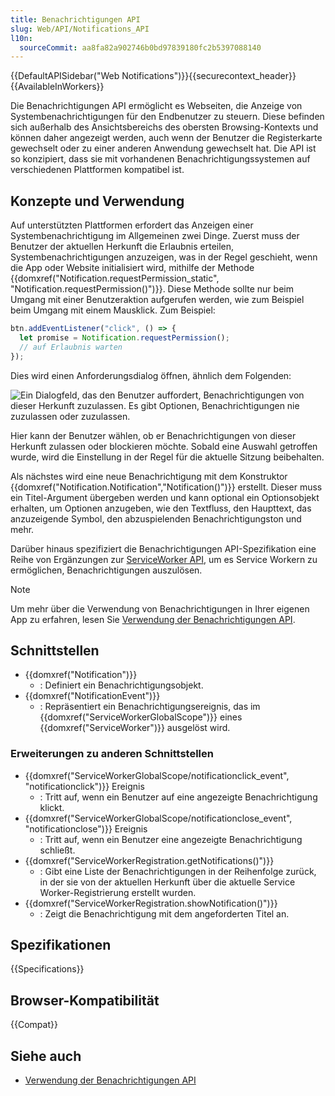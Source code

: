 ```yaml
---
title: Benachrichtigungen API
slug: Web/API/Notifications_API
l10n:
  sourceCommit: aa8fa82a902746b0bd97839180fc2b5397088140
---
```


{{DefaultAPISidebar("Web Notifications")}}{{securecontext_header}} {{AvailableInWorkers}}

Die Benachrichtigungen API ermöglicht es Webseiten, die Anzeige von Systembenachrichtigungen für den Endbenutzer zu steuern. Diese befinden sich außerhalb des Ansichtsbereichs des obersten Browsing-Kontexts und können daher angezeigt werden, auch wenn der Benutzer die Registerkarte gewechselt oder zu einer anderen Anwendung gewechselt hat. Die API ist so konzipiert, dass sie mit vorhandenen Benachrichtigungssystemen auf verschiedenen Plattformen kompatibel ist.

## Konzepte und Verwendung

Auf unterstützten Plattformen erfordert das Anzeigen einer Systembenachrichtigung im Allgemeinen zwei Dinge. Zuerst muss der Benutzer der aktuellen Herkunft die Erlaubnis erteilen, Systembenachrichtigungen anzuzeigen, was in der Regel geschieht, wenn die App oder Website initialisiert wird, mithilfe der Methode {{domxref("Notification.requestPermission_static", "Notification.requestPermission()")}}.
Diese Methode sollte nur beim Umgang mit einer Benutzeraktion aufgerufen werden, wie zum Beispiel beim Umgang mit einem Mausklick. Zum Beispiel:

```js
btn.addEventListener("click", () => {
  let promise = Notification.requestPermission();
  // auf Erlaubnis warten
});
```

Dies wird einen Anforderungsdialog öffnen, ähnlich dem Folgenden:

![Ein Dialogfeld, das den Benutzer auffordert, Benachrichtigungen von dieser Herkunft zuzulassen. Es gibt Optionen, Benachrichtigungen nie zuzulassen oder zuzulassen.](screen_shot_2019-12-11_at_9.59.14_am.png)

Hier kann der Benutzer wählen, ob er Benachrichtigungen von dieser Herkunft zulassen oder blockieren möchte. Sobald eine Auswahl getroffen wurde, wird die Einstellung in der Regel für die aktuelle Sitzung beibehalten.

Als nächstes wird eine neue Benachrichtigung mit dem Konstruktor {{domxref("Notification.Notification","Notification()")}} erstellt. Dieser muss ein Titel-Argument übergeben werden und kann optional ein Optionsobjekt erhalten, um Optionen anzugeben, wie den Textfluss, den Haupttext, das anzuzeigende Symbol, den abzuspielenden Benachrichtigungston und mehr.

Darüber hinaus spezifiziert die Benachrichtigungen API-Spezifikation eine Reihe von Ergänzungen zur [ServiceWorker API](/de/docs/Web/API/Service_Worker_API), um es Service Workern zu ermöglichen, Benachrichtigungen auszulösen.

> [!NOTE]
> Um mehr über die Verwendung von Benachrichtigungen in Ihrer eigenen App zu erfahren, lesen Sie [Verwendung der Benachrichtigungen API](/de/docs/Web/API/Notifications_API/Using_the_Notifications_API).

## Schnittstellen

- {{domxref("Notification")}}
  - : Definiert ein Benachrichtigungsobjekt.
- {{domxref("NotificationEvent")}}
  - : Repräsentiert ein Benachrichtigungsereignis, das im {{domxref("ServiceWorkerGlobalScope")}} eines {{domxref("ServiceWorker")}} ausgelöst wird.

### Erweiterungen zu anderen Schnittstellen

- {{domxref("ServiceWorkerGlobalScope/notificationclick_event", "notificationclick")}} Ereignis
  - : Tritt auf, wenn ein Benutzer auf eine angezeigte Benachrichtigung klickt.
- {{domxref("ServiceWorkerGlobalScope/notificationclose_event", "notificationclose")}} Ereignis
  - : Tritt auf, wenn ein Benutzer eine angezeigte Benachrichtigung schließt.
- {{domxref("ServiceWorkerRegistration.getNotifications()")}}
  - : Gibt eine Liste der Benachrichtigungen in der Reihenfolge zurück, in der sie von der aktuellen Herkunft über die aktuelle Service Worker-Registrierung erstellt wurden.
- {{domxref("ServiceWorkerRegistration.showNotification()")}}
  - : Zeigt die Benachrichtigung mit dem angeforderten Titel an.

## Spezifikationen

{{Specifications}}

## Browser-Kompatibilität

{{Compat}}

## Siehe auch

- [Verwendung der Benachrichtigungen API](/de/docs/Web/API/Notifications_API/Using_the_Notifications_API)
